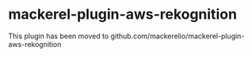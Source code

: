 mackerel-plugin-aws-rekognition
=======================

This plugin has been moved to github.com/mackerelio/mackerel-plugin-aws-rekognition
